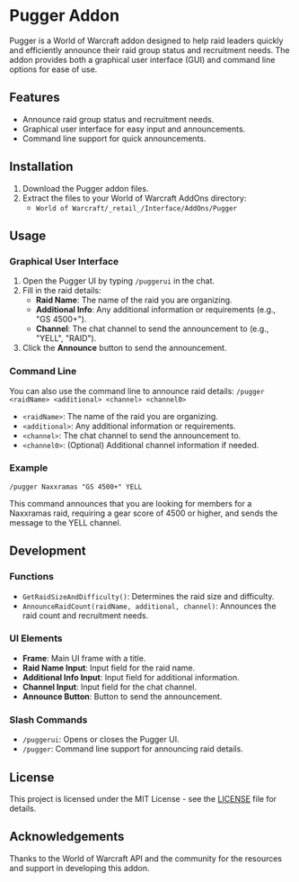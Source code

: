 # Pugger Addon

Pugger is a World of Warcraft addon designed to help raid leaders quickly and efficiently announce their raid group status and recruitment needs. The addon provides both a graphical user interface (GUI) and command line options for ease of use.

## Features

- Announce raid group status and recruitment needs.
- Graphical user interface for easy input and announcements.
- Command line support for quick announcements.

## Installation

1. Download the Pugger addon files.
2. Extract the files to your World of Warcraft AddOns directory:
   - `World of Warcraft/_retail_/Interface/AddOns/Pugger`

## Usage

### Graphical User Interface

1. Open the Pugger UI by typing `/puggerui` in the chat.
2. Fill in the raid details:
   - **Raid Name**: The name of the raid you are organizing.
   - **Additional Info**: Any additional information or requirements (e.g., "GS 4500+").
   - **Channel**: The chat channel to send the announcement to (e.g., "YELL", "RAID").
3. Click the **Announce** button to send the announcement.

### Command Line

You can also use the command line to announce raid details:
`/pugger <raidName> <additional> <channel> <channel0>`

- `<raidName>`: The name of the raid you are organizing.
- `<additional>`: Any additional information or requirements.
- `<channel>`: The chat channel to send the announcement to.
- `<channel0>`: (Optional) Additional channel information if needed.

### Example
`/pugger Naxxramas "GS 4500+" YELL`


This command announces that you are looking for members for a Naxxramas raid, requiring a gear score of 4500 or higher, and sends the message to the YELL channel.

## Development

### Functions

- `GetRaidSizeAndDifficulty()`: Determines the raid size and difficulty.
- `AnnounceRaidCount(raidName, additional, channel)`: Announces the raid count and recruitment needs.

### UI Elements

- **Frame**: Main UI frame with a title.
- **Raid Name Input**: Input field for the raid name.
- **Additional Info Input**: Input field for additional information.
- **Channel Input**: Input field for the chat channel.
- **Announce Button**: Button to send the announcement.

### Slash Commands

- `/puggerui`: Opens or closes the Pugger UI.
- `/pugger`: Command line support for announcing raid details.

## License

This project is licensed under the MIT License - see the [LICENSE](LICENSE) file for details.

## Acknowledgements

Thanks to the World of Warcraft API and the community for the resources and support in developing this addon.


